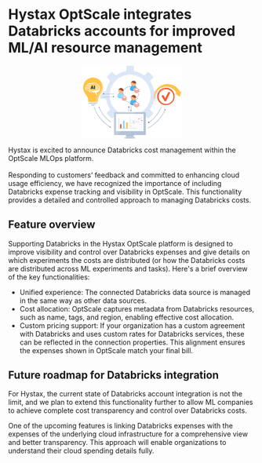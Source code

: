# Hystax OptScale integrates Databricks accounts for improved ML/AI resource management
<p align="center">
<img src="documentation/images/Databricks-account-support.png" width="40%" align="middle">
</p>
Hystax is excited to announce Databricks cost management within the OptScale MLOps platform.
<br>
<br>
Responding to customers’ feedback and committed to enhancing cloud usage efficiency, we have recognized the importance of including Databricks expense tracking and visibility in OptScale. This functionality provides a detailed and controlled approach to managing Databricks costs.

## Feature overview
Supporting Databricks in the Hystax OptScale platform is designed to improve visibility and control over Databricks expenses and give details on which experiments the costs are distributed (or how the Databricks costs are distributed across ML experiments and tasks). Here's a brief overview of the key functionalities:

- Unified experience: The connected Databricks data source is managed in the same way as other data sources.
- Cost allocation: OptScale captures metadata from Databricks resources, such as name, tags, and region, enabling effective cost allocation.
- Custom pricing support: If your organization has a custom agreement with Databricks and uses custom rates for Databricks services, these can be reflected in the connection properties. This alignment ensures the expenses shown in OptScale match your final bill.
## Future roadmap for Databricks integration
For Hystax, the current state of Databricks account integration is not the limit, and we plan to extend this functionality further to allow ML companies to achieve complete cost transparency and control over Databricks costs.

One of the upcoming features is linking Databricks expenses with the expenses of the underlying cloud infrastructure for a comprehensive view and better transparency. This approach will enable organizations to understand their cloud spending details fully.
